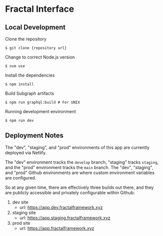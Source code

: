 # Fractal Interface

## Local Development

Clone the repository

```shell
$ git clone {repository url}
```

Change to correct Node.js version

```shell
$ nvm use
```

Install the dependencies

```shell
$ npm install
```

Build Subgraph artifacts

```shell
$ npm run graphql:build # For UNIX
```

Running development environment

```shell
$ npm run dev
```

## Deployment Notes

The "dev", "staging", and "prod" environments of this app are currently deployed via Netlify.

The "dev" environment tracks the `develop` branch, "staging" tracks `staging`, and the "prod" environment tracks the `main` branch. The "dev", "staging", and "prod" Github environments are where custom environment variables are configured.

So at any given time, there are effectively three builds out there, and they are publicly accessible and privately configurable within Github:

1. dev site
   - url: https://app.dev.fractalframework.xyz
2. staging site
   - url: https://app.staging.fractalframework.xyz
3. prod site
   - url: https://app.fractalframework.xyz
